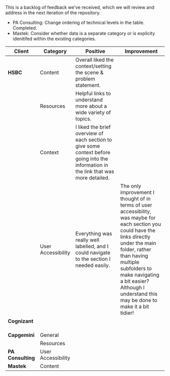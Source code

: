 This is a backlog of feedback we've received, which we will review and address in the next iteration of the repository.

- PA Consulting: Change ordering of technical levels in the table. Completed.
- Mastek: Consider whether data is a separate category or is explicity idenitifed within the existing categories. 


|Client               | Category          | Positive     | Improvement      |
|---------------------|-------------------|--------------|------------------|
|**HSBC** | Content | Overall liked the context/setting the scene & problem statement. |  |  
| | Resources | Helpful links to understand more about a wide variety of topics. |  | 
| |  Context | I liked the brief overview of each section to give some context before going into the information in the link that was more detailed.|  |  
| | User Accessibility | Everything was really well labelled, and I could navigate to the section I needed easily. |The only improvement I thought of in terms of user accessibility, was maybe for each section you could have the links directly under the main folder, rather than having multiple subfolders to make navigating a bit easier? Although I understand this may be done to make it a bit tidier! | |
|**Cognizant**|  |  |  | 
| |  |  |  | 
| |  |  |  | 
| |  |  |  | 
|**Capgemini**| General |  |  | 
|  | Resources |  |  | 
|**PA Consulting**| User Accessibility |  |  | 
|**Mastek**| Content |  |  | 


